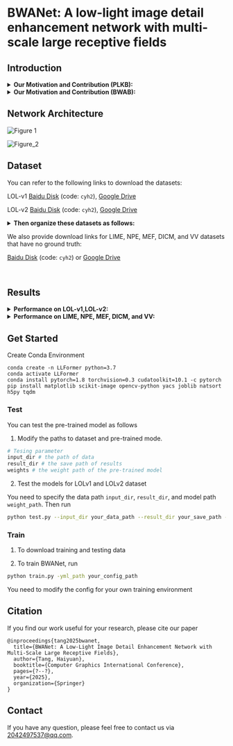 # BWANet: A low-light image detail enhancement network with multi-scale large receptive fields


## Introduction
<details close>
<summary><b>Our Motivation and Contribution (PLKB):</b></summary>
    
![CGI2025_1](https://github.com/user-attachments/assets/ce4e2bbc-5649-4fcf-b84a-6ee90f5409d0)

![CGI2025_2](https://github.com/user-attachments/assets/1b232229-290b-4d04-8f84-f4cc937c2eff)
</details>

<details close>
<summary><b>Our Motivation and Contribution (BWAB):</b></summary>
Most existing methods fail to dynamically adapt to frequency-specific information, limiting their ability to reconstruct fine texture details. So we use bidirectional wavelet transform to decompose image features into 8 complementary frequencies (1 low-frequency information + 7 high-frequency information) and adaptively enhance them separately through attention mechanism, in order to restore the fine details and texture of the image.
![CGI2025_3](https://github.com/user-attachments/assets/8325dee5-60c0-4f38-a685-ac85ee7d0d8e)
</details>

## Network Architecture

![Figure 1](https://github.com/user-attachments/assets/6f8e6a89-3088-41ba-9236-d6eca9e3b891)

![Figure_2](https://github.com/user-attachments/assets/d4ea8e02-1351-472c-9056-c5cab11f4488)

## Dataset

You can refer to the following links to download the datasets:

LOL-v1 [Baidu Disk](https://pan.baidu.com/s/1ZAC9TWR-YeuLIkWs3L7z4g?pwd=cyh2) (code: `cyh2`), [Google Drive](https://drive.google.com/file/d/1L-kqSQyrmMueBh_ziWoPFhfsAh50h20H/view?usp=sharing)

LOL-v2 [Baidu Disk](https://pan.baidu.com/s/1X4HykuVL_1WyB3LWJJhBQg?pwd=cyh2) (code: `cyh2`), [Google Drive](https://drive.google.com/file/d/1Ou9EljYZW8o5dbDCf9R34FS8Pd8kEp2U/view?usp=sharing)

<details close>
<summary><b> Then organize these datasets as follows: </b></summary>

```
    |--data   
    |    |--LOLv1
    |    |    |--Train
    |    |    |    |--input
    |    |    |    |    |--100.png
    |    |    |    |    |--101.png
    |    |    |    |     ...
    |    |    |    |--target
    |    |    |    |    |--100.png
    |    |    |    |    |--101.png
    |    |    |    |     ...
    |    |    |--Test
    |    |    |    |--input
    |    |    |    |    |--111.png
    |    |    |    |    |--146.png
    |    |    |    |     ...
    |    |    |    |--target
    |    |    |    |    |--111.png
    |    |    |    |    |--146.png
    |    |    |    |     ...
    |    |--LOLv2
    |    |    |--Real_captured
    |    |    |    |--Train
    |    |    |    |    |--Low
    |    |    |    |    |    |--00001.png
    |    |    |    |    |    |--00002.png
    |    |    |    |    |     ...
    |    |    |    |    |--Normal
    |    |    |    |    |    |--00001.png
    |    |    |    |    |    |--00002.png
    |    |    |    |    |     ...
    |    |    |    |--Test
    |    |    |    |    |--Low
    |    |    |    |    |    |--00690.png
    |    |    |    |    |    |--00691.png
    |    |    |    |    |     ...
    |    |    |    |    |--Normal
    |    |    |    |    |    |--00690.png
    |    |    |    |    |    |--00691.png
    |    |    |    |    |     ...
    |    |    |--Synthetic
    |    |    |    |--Train
    |    |    |    |    |--Low
    |    |    |    |    |   |--r000da54ft.png
    |    |    |    |    |   |--r02e1abe2t.png
    |    |    |    |    |    ...
    |    |    |    |    |--Normal
    |    |    |    |    |   |--r000da54ft.png
    |    |    |    |    |   |--r02e1abe2t.png
    |    |    |    |    |    ...
    |    |    |    |--Test
    |    |    |    |    |--Low
    |    |    |    |    |   |--r00816405t.png
    |    |    |    |    |   |--r02189767t.png
    |    |    |    |    |    ...
    |    |    |    |    |--Normal
    |    |    |    |    |   |--r00816405t.png
    |    |    |    |    |   |--r02189767t.png
    |    |    |    |    |    ...

```

</details>


We also provide download links for LIME, NPE, MEF, DICM, and VV datasets that have no ground truth:

[Baidu Disk](https://pan.baidu.com/s/1oHg03tOfWWLp4q1R6rlzww?pwd=cyh2) (code: `cyh2`)
 or [Google Drive](https://drive.google.com/drive/folders/1RR50EJYGIHaUYwq4NtK7dx8faMSvX8Xp?usp=drive_link)

 <br>

## Results

<details close>
<summary><b>Performance on LOL-v1,LOL-v2:</b></summary>
<img width="889" height="705" alt="image" src="https://github.com/user-attachments/assets/2a63fe17-3cbb-4833-86f9-7c914d1fc0c9" />

![Figure_3](https://github.com/user-attachments/assets/a4eeca83-c294-41b6-b559-4b0c1378d2e0)


</details>

<details close>
<summary><b>Performance on LIME, NPE, MEF, DICM, and VV:</b></summary>
<img width="907" height="367" alt="image" src="https://github.com/user-attachments/assets/721d54e7-b380-4bdb-8def-3abc0e6cd39c" />

![Figure_4](https://github.com/user-attachments/assets/8360982c-e46f-4092-ab9b-ff7ab1b95b5c)


</details>


## Get Started

Create Conda Environment 
```
conda create -n LLFormer python=3.7
conda activate LLFormer
conda install pytorch=1.8 torchvision=0.3 cudatoolkit=10.1 -c pytorch
pip install matplotlib scikit-image opencv-python yacs joblib natsort h5py tqdm
```


### Test
You can test the pre-trained model as follows

1. Modify the paths to dataset and pre-trained mode. 
```python
# Tesing parameter 
input_dir # the path of data
result_dir # the save path of results 
weights # the weight path of the pre-trained model
```

2. Test the models for LOLv1 and LOLv2 dataset

You need to specify the data path ```input_dir```, ```result_dir```, and model path ```weight_path```. Then run
```bash
python test.py --input_dir your_data_path --result_dir your_save_path --weights weight_path

```

### Train

1. To download training and testing data

2. To train BWANet, run
```bash
python train.py -yml_path your_config_path
```
You need to modify the config for your own training environment

## Citation

If you find our work useful for your research, please cite our paper

```
@inproceedings{tang2025bwanet,
  title={BWANet: A Low-Light Image Detail Enhancement Network with Multi-Scale Large Receptive Fields},
  author={Tang, Haiyuan},
  booktitle={Computer Graphics International Conference},
  pages={?--?},
  year={2025},
  organization={Springer}
}
```

## Contact

If you have any question, please feel free to contact us via 2042497537@qq.com.

